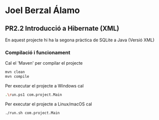 # Joel Berzal Álamo #
## PR2.2 Introducció a Hibernate (XML) ##

En aquest projecte hi ha la segona pràctica de SQLite a Java (Versió XML)

### Compilació i funcionament ###

Cal el 'Maven' per compilar el projecte
```bash
mvn clean
mvn compile
```

Per executar el projecte a Windows cal
```bash
.\run.ps1 com.project.Main
```

Per executar el projecte a Linux/macOS cal
```bash
./run.sh com.project.Main
```
